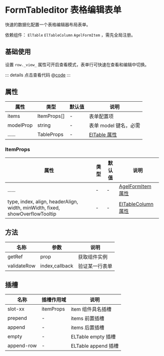 # FormTableditor 表格编辑表单

快速的数据化配置一个表格编辑器布局表单。

依赖组件： `ElTable` `ElTableColumn` `AgelFormItem` ，需先全局注册。


## 基础使用

设置 `row._view_` 属性可开启查看模式，表单行可快速在查看和编辑中切换。

<ClientOnly><formTableditor/></ClientOnly>

::: details 点击查看代码
@[code](@example/formTableditor.vue)
:::

## 属性

| 属性 | 类型  | 默认值 | 说明  
| --- | ---   | ---   | --- 
| items | ItemProps[] | - | 表单配置项 
| modelProp | string | - | 表单 model 键名，必需 
| ...... | TableProps | - | [ElTable 属性](https://element-plus.gitee.io/zh-CN/component/table.html#table-%E5%B1%9E%E6%80%A7)


### ItemProps

| 属性 | 类型  | 默认值 | 说明  
| --- | ---   | ---   | --- 
| ...... | -    | - | [AgelFormItem 属性](/component/formItem.html#属性)
| type, index, align, headerAlign, width, minWidth, fixed, showOverflowTooltip | -  |-|  [ElTableColumn 属性](https://element-plus.gitee.io/zh-CN/component/table.html#table-column-%E5%B1%9E%E6%80%A7) |

## 方法

| 名称            | 参数  |   说明       | 
| -----------    | ------- | -----------------------------  |
| getRef    | prop  |  获取组件实例        |
| validateRow    | index,callback |   验证某一行表单       |


## 插槽

| 名称            | 插槽作用域 |   说明                                   | 
| -----------    |   ------- | -----------------------------  |
| slot-xx        | itemProps |  item 组件具名插槽           | 
| prepend        | - |   items 前置插槽           |
| append         | - |   items 后置插槽            |
| empty          | - |    ELTable empty 插槽            |
| append-row     | - |    ELTable append 插槽            |